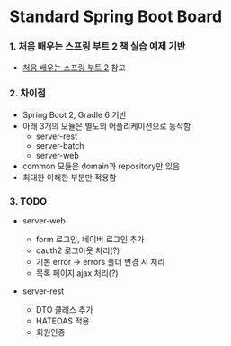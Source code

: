 # Standard Spring Boot Board

### 1. 처음 배우는 스프링 부트 2 책 실습 예제 기반

* [처음 배우는 스프링 부트 2](http://www.kyobobook.co.kr/product/detailViewKor.laf?ejkGb=KOR&mallGb=KOR&barcode=9791162241264&orderClick=LEa&Kc=# "처음 배우는 스프링 부트 2") 참고

### 2. 차이점

* Spring Boot 2, Gradle 6 기반
* 아래 3개의 모듈은 별도의 어플리케이션으로 동작함 
    * server-rest
    * server-batch
    * server-web
* common 모듈은 domain과 repository만 있음
* 최대한 이해한 부분만 적용함

### 3. TODO

* server-web
    * form 로그인, 네이버 로그인 추가  
    * oauth2 로그아웃 처리(?)  
    * 기본 error -> errors 폴더 변경 시 처리   
    * 목록 페이지 ajax 처리(?)
    
* server-rest 
    * DTO 클래스 추가
    * HATEOAS 적용
    * 회원인증

